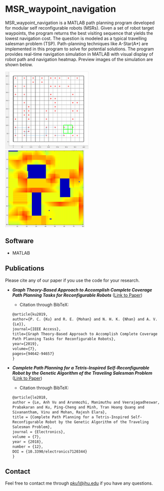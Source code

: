 # MSR_waypoint_navigation

MSR_waypoint_navigation is a MATLAB path planning program developed for modular self reconfigurable robots (MSRs). Given a set of robot target waypoints, the program returns the best visiting sequence that yields the lowest navigation cost. The question is modeled as a typical travelling salesman problem (TSP). Path-planning techniques like A-Star(A*) are implemented in this program to solve for potential solutions. The program provides real-time navigation simulation in MATLAB with visual display of robot path and navigation heatmap. Preview images of the simulation are shown below.

<img src="./images/navigation_path.png" width="272"/>&nbsp;&nbsp;&nbsp;&nbsp;&nbsp;&nbsp;&nbsp;<img src="./images/navigation_heatmap.png" width="259"/> 


## Software
 - MATLAB

## Publications

Please cite any of our paper if you use the code for your research.

- ***Graph Theory-Based Approach to Accomplish Complete Coverage Path Planning Tasks for Reconfigurable Robots*** ([Link to Paper](https://ieeexplore.ieee.org/abstract/document/8761971))
    - Citation through BibTeX:
    ```
    @article{ku2019,
    author={P. C. {Ku} and R. E. {Mohan} and N. H. K. {Nhan} and A. V. {Le}},
    journal={IEEE Access}, 
    title={Graph Theory-Based Approach to Accomplish Complete Coverage Path Planning Tasks for Reconfigurable Robots}, 
    year={2019},
    volume={7},
    pages={94642-94657}
    }
    ```

- ***Complete Path Planning for a Tetris-Inspired Self-Reconfigurable Robot by the Genetic Algorithm of the Traveling Salesman Problem***
([Link to Paper](https://www.mdpi.com/2079-9292/7/12/344/htm#))

    - Citation through BibTeX:
    ```
    @article{le2018,
    author = {Le, Anh Vu and Arunmozhi, Manimuthu and Veerajagadheswar, Prabakaran and Ku, Ping-Cheng and Minh, Tran Hoang Quang and Sivanantham, Vinu and Mohan, Rajesh Elara},
    title = {Complete Path Planning for a Tetris-Inspired Self-Reconfigurable Robot by the Genetic Algorithm of the Traveling Salesman Problem},
    journal = {Electronics},
    volume = {7},
    year = {2018},
    number = {12},
    DOI = {10.3390/electronics7120344}
    }
    ```
## Contact
Feel free to contact me through pku1@jhu.edu if you have any questions.

